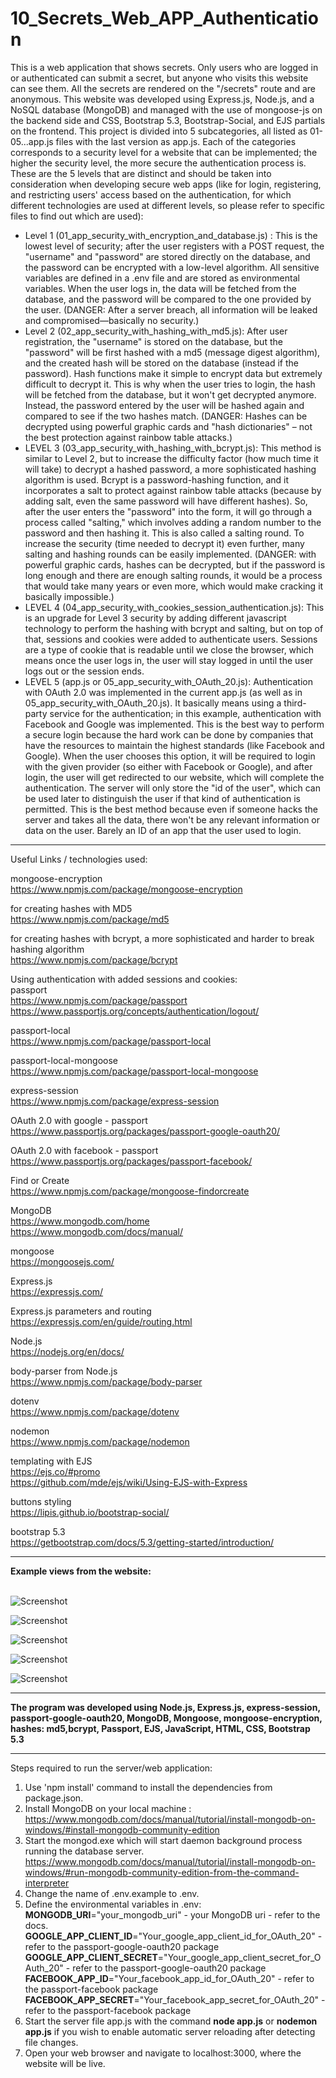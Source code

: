 # 10_Secrets_Web_APP_Authentication

This is a web application that shows secrets. Only users who are logged in or authenticated can submit a secret, but anyone who visits this website can see them. All the secrets are rendered on the "/secrets" route and are anonymous. This website was developed using Express.js, Node.js, and a NoSQL database (MongoDB) and managed with the use of mongoose-js on the backend side and CSS, Bootstrap 5.3, Bootstrap-Social, and EJS partials on the frontend. This project is divided into 5 subcategories, all listed as 01-05...app.js files with the last version as app.js. Each of the categories corresponds to a security level for a website that can be implemented; the higher the security level, the more secure the authentication process is. </br>
These are the 5 levels that are distinct and should be taken into consideration when developing secure web apps (like for login, registering, and restricting users' access based on the authentication, for which different technologies are used at different levels, so please refer to specific files to find out which are used): </br>
- Level 1 (01_app_security_with_encryption_and_database.js) : This is the lowest level of security; after the user registers with a POST request, the "username" and "password" are stored directly on the database, and the password can be encrypted with a low-level algorithm. All sensitive variables are defined in a .env file and are stored as environmental variables. When the user logs in, the data will be fetched from the database, and the password will be compared to the one provided by the user. (DANGER: After a server breach, all information will be leaked and compromised—basically no security.)</br>
- Level 2 (02_app_security_with_hashing_with_md5.js): After user registration, the "username" is stored on the database, but the "password" will be first hashed with a md5 (message digest algorithm), and the created hash will be stored on the database (instead if the password). Hash functions make it simple to encrypt data but extremely difficult to decrypt it. This is why when the user tries to login, the hash will be fetched from the database, but it won't get decrypted anymore. Instead, the password entered by the user will be hashed again and compared to see if the two hashes match. (DANGER: Hashes can be decrypted using powerful graphic cards and "hash dictionaries" – not the best protection against rainbow table attacks.)</br>
- LEVEL 3 (03_app_security_with_hashing_with_bcrypt.js): This method is similar to Level 2, but to increase the difficulty factor (how much time it will take) to decrypt a hashed password, a more sophisticated hashing algorithm is used. Bcrypt is a password-hashing function, and it incorporates a salt to protect against rainbow table attacks (because by adding salt, even the same password will have different hashes). So, after the user enters the "password" into the form, it will go through a process called "salting," which involves adding a random number to the password and then hashing it. This is also called a salting round. To increase the security (time needed to decrypt it) even further, many salting and hashing rounds can be easily implemented. (DANGER: with powerful graphic cards, hashes can be decrypted, but if the password is long enough and there are enough salting rounds, it would be a process that would take many years or even more, which would make cracking it basically impossible.)</br>
- LEVEL 4 (04_app_security_with_cookies_session_authentication.js): This is an upgrade for Level 3 security by adding different javascript technology to perform the hashing with bcrypt and salting, but on top of that, sessions and cookies were added to authenticate users. Sessions are a type of cookie that is readable until we close the browser, which means once the user logs in, the user will stay logged in until the user logs out or the session ends.</br>
- LEVEL 5 (app.js or 05_app_security_with_OAuth_20.js): Authentication with OAuth 2.0 was implemented in the current app.js (as well as in 05_app_security_with_OAuth_20.js). It basically means using a third-party service for the authentication; in this example, authentication with Facebook and Google was implemented. This is the best way to perform a secure login because the hard work can be done by companies that have the resources to maintain the highest standards (like Facebook and Google). When the user chooses this option, it will be required to login with the given provider (so either with Facebook or Google), and after login, the user will get redirected to our website, which will complete the authentication. The server will only store the "id of the user", which can be used later to distinguish the user if that kind of authentication is permitted. This is the best method because even if someone hacks the server and takes all the data, there won't be any relevant information or data on the user. Barely an ID of an app that the user used to login.</br> 


---

Useful Links / technologies used:


mongoose-encryption</br>
https://www.npmjs.com/package/mongoose-encryption</br>

for creating hashes with MD5</br>
https://www.npmjs.com/package/md5</br>

for creating hashes with bcrypt, a more sophisticated and harder to break hashing algorithm</br>
https://www.npmjs.com/package/bcrypt</br>

Using authentication with added sessions and cookies:</br>
passport</br>
https://www.npmjs.com/package/passport</br>
https://www.passportjs.org/concepts/authentication/logout/</br>

passport-local</br>
https://www.npmjs.com/package/passport-local</br>

passport-local-mongoose</br>
https://www.npmjs.com/package/passport-local-mongoose</br>

express-session</br>
https://www.npmjs.com/package/express-session</br>

OAuth 2.0 with google - passport</br>
https://www.passportjs.org/packages/passport-google-oauth20/</br>

OAuth 2.0 with facebook - passport</br>
https://www.passportjs.org/packages/passport-facebook/</br>

Find or Create</br>
https://www.npmjs.com/package/mongoose-findorcreate</br>

MongoDB</br>
https://www.mongodb.com/home</br>
https://www.mongodb.com/docs/manual/</br>

mongoose</br>
https://mongoosejs.com/</br>

Express.js</br>
https://expressjs.com/</br>

Express.js parameters and routing</br>
https://expressjs.com/en/guide/routing.html</br>

Node.js</br>
https://nodejs.org/en/docs/</br>

body-parser from Node.js</br>
https://www.npmjs.com/package/body-parser</br>

dotenv</br>
https://www.npmjs.com/package/dotenv</br>

nodemon</br>
https://www.npmjs.com/package/nodemon</br>

templating with EJS</br>
https://ejs.co/#promo</br>
https://github.com/mde/ejs/wiki/Using-EJS-with-Express</br>

buttons styling</br>
https://lipis.github.io/bootstrap-social/</br>

bootstrap 5.3</br>
https://getbootstrap.com/docs/5.3/getting-started/introduction/</br>


---

**Example views from the website:**</br>
</br>


![Screenshot](docs/img/01_img.png)</br>


![Screenshot](docs/img/02_img.png)</br>


![Screenshot](docs/img/03_img.png)</br>


![Screenshot](docs/img/04_img.png)</br>


![Screenshot](docs/img/05_img.png)</br>


---

**The program was developed using Node.js, Express.js, express-session, passport-google-oauth20, MongoDB, Mongoose, mongoose-encryption, hashes: md5,bcrypt, Passport, EJS, JavaScript, HTML, CSS, Bootstrap 5.3**

---


Steps required to run the server/web application:</br>
1. Use 'npm install' command to install the dependencies from package.json.</br>
2. Install MongoDB on your local machine : https://www.mongodb.com/docs/manual/tutorial/install-mongodb-on-windows/#install-mongodb-community-edition </br>
3. Start the mongod.exe which will start daemon background process running the database server.</br>
https://www.mongodb.com/docs/manual/tutorial/install-mongodb-on-windows/#run-mongodb-community-edition-from-the-command-interpreter </br>
4. Change the name of .env.example to .env.</br>
5. Define the environmental variables in .env:</br>
**MONGODB_URI**="your_mongodb_uri" - your MongoDB uri - refer to the docs.</br>
**GOOGLE_APP_CLIENT_ID**="Your_google_app_client_id_for_OAuth_20" - refer to the passport-google-oauth20 package</br>
**GOOGLE_APP_CLIENT_SECRET**="Your_google_app_client_secret_for_OAuth_20" - refer to the passport-google-oauth20 package</br>
**FACEBOOK_APP_ID**="Your_facebook_app_id_for_OAuth_20" - refer to the passport-facebook package</br>
**FACEBOOK_APP_SECRET**="Your_facebook_app_secret_for_OAuth_20" - refer to the passport-facebook package</br>
6. Start the server file app.js with the command **node app.js** or **nodemon app.js** if you wish to enable automatic server reloading after detecting file changes.</br>
7. Open your web browser and navigate to localhost:3000, where the website will be live.</br>
